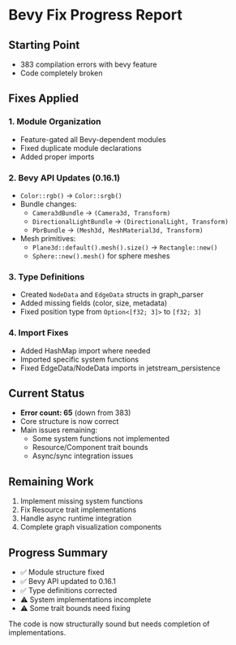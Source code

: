 # Bevy Fix Progress Report

## Starting Point
- 383 compilation errors with bevy feature
- Code completely broken

## Fixes Applied

### 1. Module Organization
- Feature-gated all Bevy-dependent modules
- Fixed duplicate module declarations
- Added proper imports

### 2. Bevy API Updates (0.16.1)
- `Color::rgb()` → `Color::srgb()`
- Bundle changes:
  - `Camera3dBundle` → `(Camera3d, Transform)`
  - `DirectionalLightBundle` → `(DirectionalLight, Transform)`
  - `PbrBundle` → `(Mesh3d, MeshMaterial3d, Transform)`
- Mesh primitives:
  - `Plane3d::default().mesh().size()` → `Rectangle::new()`
  - `Sphere::new().mesh()` for sphere meshes

### 3. Type Definitions
- Created `NodeData` and `EdgeData` structs in graph_parser
- Added missing fields (color, size, metadata)
- Fixed position type from `Option<[f32; 3]>` to `[f32; 3]`

### 4. Import Fixes
- Added HashMap import where needed
- Imported specific system functions
- Fixed EdgeData/NodeData imports in jetstream_persistence

## Current Status
- **Error count: 65** (down from 383)
- Core structure is now correct
- Main issues remaining:
  - Some system functions not implemented
  - Resource/Component trait bounds
  - Async/sync integration issues

## Remaining Work
1. Implement missing system functions
2. Fix Resource trait implementations
3. Handle async runtime integration
4. Complete graph visualization components

## Progress Summary
- ✅ Module structure fixed
- ✅ Bevy API updated to 0.16.1
- ✅ Type definitions corrected
- ⚠️ System implementations incomplete
- ⚠️ Some trait bounds need fixing

The code is now structurally sound but needs completion of implementations.